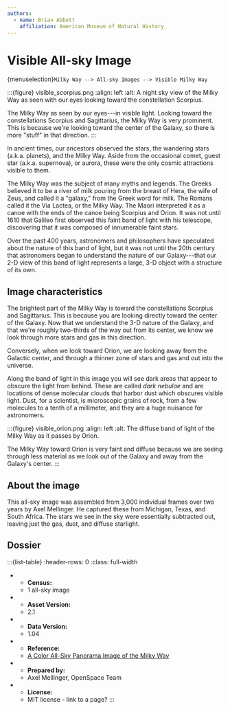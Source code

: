 ```yaml
---
authors:
  - name: Brian Abbott
    affiliation: American Museum of Natural History
---
```



# Visible All-sky Image

{menuselection}`Milky Way --> All-sky Images --> Visible Milky Way`


:::{figure} visible_scorpius.png
:align: left
:alt: A night sky view of the Milky Way as seen with our eyes looking toward the constellation Scorpius.

The Milky Way as seen by our eyes---in visible light. Looking toward the constellations Scorpius and Sagittarius, the Milky Way is very prominent. This is because we're looking toward the center of the Galaxy, so there is more "stuff" in that direction.
:::


In ancient times, our ancestors observed the stars, the wandering stars (a.k.a. planets), and the Milky Way. Aside from the occasional comet, guest star (a.k.a. supernova), or aurora, these were the only cosmic attractions visible to them.

The Milky Way was the subject of many myths and legends. The Greeks believed it to be a river of milk pouring from the breast of Hera, the wife of Zeus, and called it a "galaxy," from the Greek word for milk. The Romans called it the Via Lactea, or the Milky Way. The Maori interpreted it as a canoe with the ends of the canoe being Scorpius and Orion. It was not until 1610 that Galileo first observed this faint band of light with his telescope, discovering that it was composed of innumerable faint stars.

Over the past 400 years, astronomers and philosophers have speculated about the nature of this band of light, but it was not until the 20th century that astronomers began to understand the nature of our Galaxy---that our 2-D view of this band of light represents a large, 3-D object with a structure of its own.



## Image characteristics

The brightest part of the Milky Way is toward the constellations Scorpius and Sagittarius. This is because you are looking directly toward the center of the Galaxy. Now that we understand the 3-D nature of the Galaxy, and that we're roughly two-thirds of the way out from its center, we know we look through more stars and gas in this direction.

Conversely, when we look toward Orion, we are looking away from the Galactic center, and through a thinner zone of stars and gas and out into the universe.

Along the band of light in this image you will see dark areas that appear to obscure the light from behind. These are called *dark nebulae* and are locations of dense molecular clouds that harbor dust which obscures visible light. Dust, for a scientist, is microscopic grains of rock, from a few molecules to a tenth of a millimeter, and they are a huge nuisance for astronomers.



:::{figure} visible_orion.png
:align: left
:alt: The diffuse band of light of the Milky Way as it passes by Orion. 

The Milky Way toward Orion is very faint and diffuse because we are seeing through less material as we look out of the Galaxy and away from the Galaxy's center.
:::



## About the image

This all-sky image was assembled from 3,000 individual frames over two years by Axel Mellinger. He captured these from Michigan, Texas, and South Africa. The stars we see in the sky were essentially subtracted out, leaving just the gas, dust, and diffuse starlight.


## Dossier
:::{list-table}
:header-rows: 0
:class: full-width

* - **Census:**
  - 1 all-sky image
* - **Asset Version:**
  - 2.1
* - **Data Version:**
  - 1.04
* - **Reference:**
  - [A Color All-Sky Panorama Image of the Milky Way](https://doi.org/10.1086/648480)
* - **Prepared by:**
  - Axel Mellinger, OpenSpace Team
* - **License:**
  - MIT license - link to a page?
:::